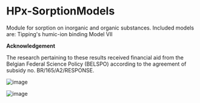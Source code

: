 # HPx-SorptionModels
Module for sorption on inorganic and organic substances. Included models are:
 Tipping's humic-ion binding Model VII



 
 
**Acknowledgement**

The research pertaining to these results received financial aid from the Belgian Federal Science Policy (BELSPO) according to the agreement of subsidy no. BR/165/A2/RESPONSE.

 ![image](https://github.com/user-attachments/assets/eb18fda0-50ad-4304-a241-2838a62caa27)


![image](https://github.com/user-attachments/assets/6d642b63-f44e-4551-97b8-a376f000f6c0)


